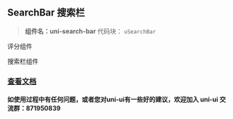 

## SearchBar 搜索栏

> **组件名：uni-search-bar**
> 代码块： `uSearchBar`



评分组件

搜索栏组件

### [查看文档](https://uniapp.dcloud.io/component/uniui/uni-search-bar)
#### 如使用过程中有任何问题，或者您对uni-ui有一些好的建议，欢迎加入 uni-ui 交流群：871950839 


